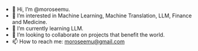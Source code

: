 - 👋 Hi, I’m @moroseemu.
- 👀 I’m interested in Machine Learning, Machine Translation, LLM, Finance and Medicine.
- 🌱 I’m currently learning LLM.
- 💞️ I’m looking to collaborate on projects that benefit the world.
- 📫 How to reach me: moroseemu@gmail.com

<!---
moroseemu/moroseemu is a ✨ special ✨ repository because its `README.md` (this file) appears on your GitHub profile.
You can click the Preview link to take a look at your changes.
--->

